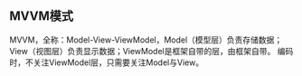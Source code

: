 ## MVVM模式

MVVM，全称：Model-View-ViewModel，Model（模型层）负责存储数据；View（视图层）负责显示数据；ViewModel是框架自带的层，由框架自带。
编码时，不关注ViewModel层，只需要关注Model与View。